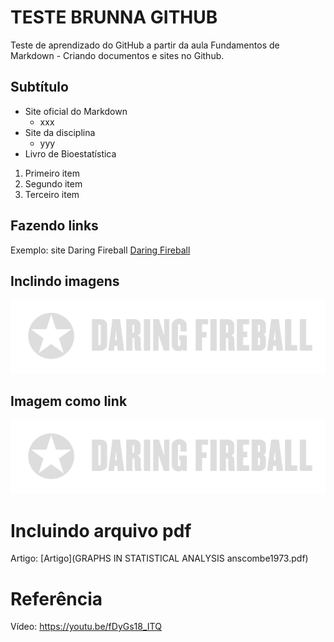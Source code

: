 # TESTE BRUNNA GITHUB
Teste de aprendizado do GitHub a partir da aula Fundamentos de Markdown - Criando documentos e sites no Github.
## Subtítulo

* Site oficial do Markdown
  * xxx
* Site da disciplina
  * yyy
* Livro de Bioestatística

1. Primeiro item
2. Segundo item
3. Terceiro item

## Fazendo links
Exemplo: site Daring Fireball
[Daring Fireball](https://daringfireball.net)

## Inclindo imagens
![texto alt](daringfireball.png)

## Imagem como link
[![texto alt](daringfireball.png)](https://daringfireball.net)

# Incluindo arquivo pdf
Artigo: [Artigo](GRAPHS IN STATISTICAL ANALYSIS anscombe1973.pdf)

# Referência
Vídeo: https://youtu.be/fDyGs18_ITQ

